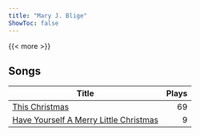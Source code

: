 ```yaml
---
title: "Mary J. Blige"
ShowToc: false
---
```


{{< more >}}

## Songs
Title | Plays 
----- | -----: 
[This Christmas](/songs/this-christmas) | 69
[Have Yourself A Merry Little Christmas](/songs/have-yourself-a-merry-little-christmas) | 9

